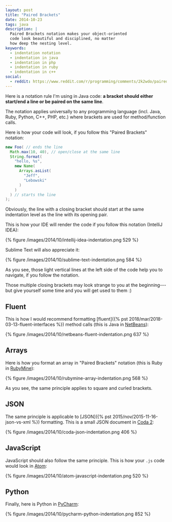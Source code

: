 ```yaml
---
layout: post
title: "Paired Brackets"
date: 2014-10-23
tags: java
description: |
  Paired Brackets notation makes your object-oriented
  code look beautiful and disciplined, no matter
  how deep the nesting level.
keywords:
  - indentation notation
  - indentation in java
  - indentation in php
  - indentation in ruby
  - indentation in c++
social:
  - reddit: https://www.reddit.com/r/programming/comments/2k2wdo/paired_brackets_notation/
---
```


Here is a notation rule I'm using in Java code:
**a bracket should either start/end
a line or be paired on the same line**.

The notation applies universally to any programming language (incl.
Java, Ruby, Python, C++, PHP, etc.) where brackets are used
for method/function calls.

Here is how your code will look, if you follow
this "Paired Brackets" notation:

```java
new Foo( // ends the line
  Math.max(10, 40), // open/close at the same line
  String.format(
    "hello, %s",
    new Name(
      Arrays.asList(
        "Jeff",
        "Lebowski"
      )
    )
  ) // starts the line
);
```

<!--more-->

Obviously, the line with a closing bracket should start at the same
indentation level as the line with its opening pair.

This is how your IDE will render the code if you
follow this notation (IntelliJ IDEA):

{% figure /images/2014/10/intellij-idea-indentation.png 529 %}

Sublime Text will also appreciate it:

{% figure /images/2014/10/sublime-text-indentation.png 584 %}

As you see, those light vertical lines at the left side
of the code help you to navigate, if you follow the notation.

Those multiple closing brackets may look strange to you
at the beginning---but give yourself some time and you will
get used to them :)

## Fluent

This is how I would recommend formatting
[fluent]({% pst 2018/mar/2018-03-13-fluent-interfaces %}) method calls
(this is Java in [NetBeans](https://netbeans.org/)):

{% figure /images/2014/10/netbeans-fluent-indentation.png 637 %}

## Arrays

Here is how you format an array in "Paired Brackets" notation
(this is Ruby in [RubyMine](https://www.jetbrains.com/ruby/)):

{% figure /images/2014/10/rubymine-array-indentation.png 568 %}

As you see, the same principle applies to square and curled brackets.

## JSON

The same principle is applicable to
[JSON]({% pst 2015/nov/2015-11-16-json-vs-xml %}) formatting. This is
a small JSON document in [Coda 2](http://panic.com/coda/):

{% figure /images/2014/10/coda-json-indentation.png 406 %}

## JavaScript

JavaScript should also follow the same principle. This is
how your `.js` code would look in [Atom](https://atom.io/):

{% figure /images/2014/10/atom-javascript-indentation.png 520 %}

## Python

Finally, here is Python in [PyCharm](https://www.jetbrains.com/pycharm/):

{% figure /images/2014/10/pycharm-python-indentation.png 852 %}

